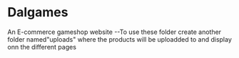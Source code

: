 # Dalgames
An E-commerce gameshop website 
--To use these folder create another folder named"uploads" where the products will be uploadded to and display onn the different pages

